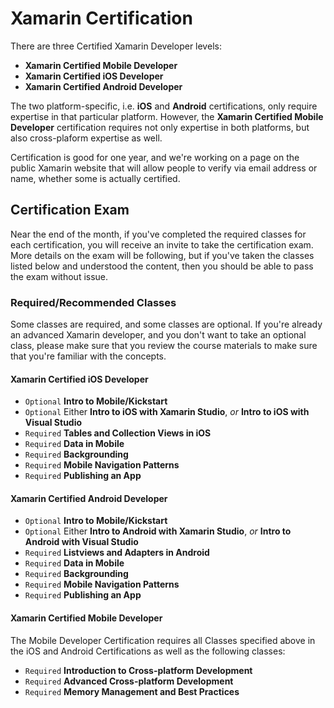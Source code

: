 # Xamarin Certification

There are three Certified Xamarin Developer levels:

 * **Xamarin Certified Mobile Developer**
 * **Xamarin Certified iOS Developer**
 * **Xamarin Certified Android Developer**
 
The two platform-specific, i.e. **iOS** and **Android** certifications, only require expertise in that particular platform. However, the **Xamarin Certified Mobile Developer** certification requires not only expertise in both platforms, but also cross-plaform expertise as well.

Certification is good for one year, and we're working on a page on the public Xamarin website that will allow people to verify via email address or name, whether some is actually certified.

## Certification Exam

Near the end of the month, if you've completed the required classes for each certification, you will receive an invite to take the certification exam. More details on the exam will be following, but if you've taken the classes listed below and understood the content, then you should be able to pass the exam without issue.

### Required/Recommended Classes

Some classes are required, and some classes are optional. If you're already an advanced Xamarin developer, and you don't want to take an optional class, please make sure that you review the course materials to make sure that you're familiar with the concepts.

#### Xamarin Certified iOS Developer

 * `Optional` **Intro to Mobile/Kickstart**
 * `Optional` Either **Intro to iOS with Xamarin Studio**, *or* **Intro to iOS with Visual Studio**
 * `Required` **Tables and Collection Views in iOS**
 * `Required` **Data in Mobile**
 * `Required` **Backgrounding**
 * `Required` **Mobile Navigation Patterns**
 * `Required` **Publishing an App**

#### Xamarin Certified Android Developer

 * `Optional` **Intro to Mobile/Kickstart**
 * `Optional` Either **Intro to Android with Xamarin Studio**, *or* **Intro to Android with Visual Studio**
 * `Required` **Listviews and Adapters in Android**
 * `Required` **Data in Mobile**
 * `Required` **Backgrounding**
 * `Required` **Mobile Navigation Patterns**
 * `Required` **Publishing an App**

#### Xamarin Certified Mobile Developer

The Mobile Developer Certification requires all Classes specified above in the iOS and Android Certifications as well as the following classes:
 
 * `Required` **Introduction to Cross-platform Development**
 * `Required` **Advanced Cross-platform Development**
 * `Required` **Memory Management and Best Practices**


